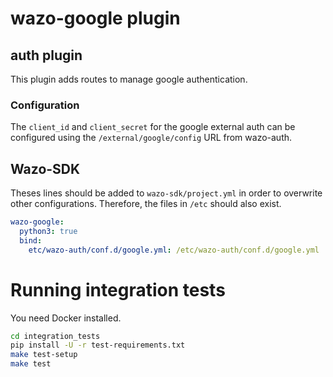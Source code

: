 # wazo-google plugin

## auth plugin

This plugin adds routes to manage google authentication.

### Configuration

The `client_id` and `client_secret` for the google external auth can be configured using the
`/external/google/config` URL from wazo-auth.


## Wazo-SDK

Theses lines should be added to `wazo-sdk/project.yml` in order to overwrite other configurations. Therefore, the files in `/etc` should also exist.

```yml
wazo-google:
  python3: true
  bind:
    etc/wazo-auth/conf.d/google.yml: /etc/wazo-auth/conf.d/google.yml
```

# Running integration tests
You need Docker installed.

```sh
cd integration_tests
pip install -U -r test-requirements.txt
make test-setup
make test
```

